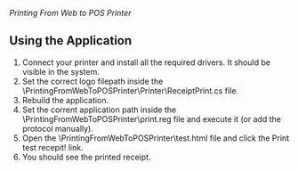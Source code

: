 *Printing From Web to POS Printer*

## Using the Application

1. Connect your printer and install all the required drivers. It should be visible in the system.
2. Set the correct logo filepath inside the \PrintingFromWebToPOSPrinter\Printer\ReceiptPrint.cs file.
3. Rebuild the application.
4. Set the corrent application path inside the \PrintingFromWebToPOSPrinter\print.reg file and execute it (or add the protocol manually).
5. Open the \PrintingFromWebToPOSPrinter\test.html file and click the Print test recepit! link.
6. You should see the printed receipt.

